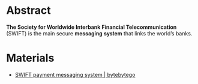 # Abstract

**The Society for Worldwide Interbank Financial Telecommunication** (SWIFT) is the main secure 𝐦𝐞𝐬𝐬𝐚𝐠𝐢𝐧𝐠 𝐬𝐲𝐬𝐭𝐞𝐦 that links the world’s banks.

# Materials

* [SWIFT payment messaging system | bytebytego](https://blog.bytebytego.com/p/swift-payment-messaging-system?s=r)

